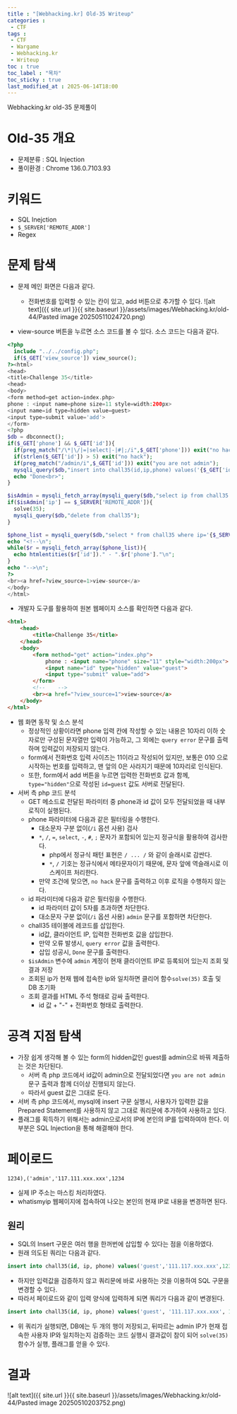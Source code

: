 ```yaml
---
title : "[Webhacking.kr] Old-35 Writeup"
categories :
 - CTF
tags :
 - CTF
 - Wargame
 - Webhacking.kr
 - Writeup
toc : true
toc_label : "목차"
toc_sticky : true
last_modified_at : 2025-06-14T18:00
---
```

Webhacking.kr old-35 문제풀이

# Old-35 개요
- 문제분류 : SQL Injection
- 풀이환경 : Chrome 136.0.7103.93

# 키워드
- SQL Inejction
- `$_SERVER['REMOTE_ADDR']`
- Regex

# 문제 탐색
- 문제 메인 화면은 다음과 같다.
	- 전화번호를 입력할 수 있는 칸이 있고, add 버튼으로 추가할 수 있다.
![alt text]({{ site.url }}{{ site.baseurl }}/assets/images/Webhacking.kr/old-44/Pasted image 20250511024720.png)

- view-source 버튼을 누르면 소스 코드를 볼 수 있다. 소스 코드는 다음과 같다.

```php
<?php
  include "../../config.php";
  if($_GET['view_source']) view_source();
?><html>
<head>
<title>Challenge 35</title>
<head>
<body>
<form method=get action=index.php>
phone : <input name=phone size=11 style=width:200px>
<input name=id type=hidden value=guest>
<input type=submit value='add'>
</form>
<?php
$db = dbconnect();
if($_GET['phone'] && $_GET['id']){
  if(preg_match("/\*|\/|=|select|-|#|;/i",$_GET['phone'])) exit("no hack");
  if(strlen($_GET['id']) > 5) exit("no hack");
  if(preg_match("/admin/i",$_GET['id'])) exit("you are not admin");
  mysqli_query($db,"insert into chall35(id,ip,phone) values('{$_GET['id']}','{$_SERVER['REMOTE_ADDR']}',{$_GET['phone']})") or die("query error");
  echo "Done<br>";
}

$isAdmin = mysqli_fetch_array(mysqli_query($db,"select ip from chall35 where id='admin' and ip='{$_SERVER['REMOTE_ADDR']}'"));
if($isAdmin['ip'] == $_SERVER['REMOTE_ADDR']){
  solve(35);
  mysqli_query($db,"delete from chall35");
}

$phone_list = mysqli_query($db,"select * from chall35 where ip='{$_SERVER['REMOTE_ADDR']}'");
echo "<!--\n";
while($r = mysqli_fetch_array($phone_list)){
  echo htmlentities($r['id'])." - ".$r['phone']."\n";
}
echo "-->\n";
?>
<br><a href=?view_source=1>view-source</a>
</body>
</html>
```

- 개발자 도구를 활용하여 원본 웹페이지 소스를 확인하면 다음과 같다.

```html
<html>
    <head>
        <title>Challenge 35</title>
    </head>
    <body>
        <form method="get" action="index.php">
            phone : <input name="phone" size="11" style="width:200px">
            <input name="id" type="hidden" value="guest">
            <input type="submit" value="add">
        </form>
        <!--    -->
        <br><a href="?view_source=1">view-source</a>
    </body>
</html>
```

- 웹 화면 동작 및 소스 분석
	- 정상적인 상황이라면 phone 입력 칸에 작성할 수 있는 내용은 10자리 이하 숫자로만 구성된 문자열만 입력이 가능하고, 그 외에는 `query error` 문구를 출력하며 입력값이 저장되지 않는다.
	- form에서 전화번호 입력 사이즈는 11이라고 작성되어 있지만, 보통은 010 으로 시작하는 번호를 입력하고, 맨 앞의 0은 사라지기 때문에 10자리로 인식된다.
	- 또한, form에서 add 버튼을 누르면 입력한 전화번호 값과 함께, `type="hidden"`으로 작성된 `id=guest` 값도 서버로 전달된다.
- 서버 측 php 코드 분석
	- GET 메소드로 전달된 파라미터 중 phone과 id 값이 모두 전달되었을 때 내부 로직이 실행된다.
	- phone 파라미터에 다음과 같은 필터링을 수행한다.
		- 대소문자 구분 없이(`/i` 옵션 사용) 검사
		- `*`, `/`, `=`, `select`, `-`, `#`, `;` 문자가 포함되어 있는지 정규식을 활용하여 검사한다.
			- php에서 정규식 패턴 표현은 `/ ... /` 와 같이 슬래시로 감싼다.
			- `*`, `/` 기호는 정규식에서 메타문자이기 때문에, 문자 앞에 역슬래시로 이스케이프 처리한다.
		- 만약 조건에 맞으면, `no hack` 문구를 출력하고 이후 로직을 수행하지 않는다.
	- id 파라미터에 다음과 같은 필터링을 수행한다.
		- id 파라미터 값이 5자를 초과하면 차단한다.
		- 대소문자 구분 없이(`/i` 옵션 사용) `admin` 문구를 포함하면 차단한다.
	- chall35 테이블에 레코드를 삽입한다.
		- id값, 클라이언트 IP, 입력한 전화번호 값을 삽입한다.
		- 만약 오류 발생시, `query error` 값을 출력한다.
		- 삽입 성공시, `Done` 문구를 출력한다.
	- `$isAdmin` 변수에 `admin` 계정이 현재 클라이언트 IP로 등록되어 있는지 조회 및 결과 저장
	- 조회된 ip가 현재 웹에 접속한 ip와 일치하면 클리어 함수`solve(35)` 호출 및 DB 초기화
	- 조회 결과를 HTML 주석 형태로 감싸 출력한다.
		- id 값 + "-" + 전화번호 형태로 출력한다.

# 공격 지점 탐색
- 가장 쉽게 생각해 볼 수 있는 form의 hidden값인 guest를 admin으로 바꿔 제출하는 것은 차단된다.
	- 서버 측 php 코드에서 id값이 admin으로 전달되었다면 `you are not admin`문구 출력과 함께 더이상 진행되지 않는다.
	- 따라서 guest 값은 그대로 둔다.
- 서버 측 php 코드에서, mysql에 insert 구문 실행시, 사용자가 입력한 값을 Prepared Statement를 사용하지 않고 그대로 쿼리문에 추가하여 사용하고 있다.
- 플래그를 획득하기 위해서는 admin으로서의 IP에 본인의 IP를 입력하여야 한다. 이 부분은 SQL Injection을 통해 해결해야 한다.

# 페이로드

```text
1234),('admin','117.111.xxx.xxx',1234
```

- 실제 IP 주소는 마스킹 처리하였다.
- whatismyip 웹페이지에 접속하여 나오는 본인의 현재 IP로 내용을 변경하면 된다.

## 원리
- SQL의 Insert 구문은 여러 행을 한꺼번에 삽입할 수 있다는 점을 이용하였다.
- 원래 의도된 쿼리는 다음과 같다.

```sql
insert into chall35(id, ip, phone) values('guest','111.117.xxx.xxx',1234);
```

- 하지만 입력값을 검증하지 않고 쿼리문에 바로 사용하는 것을 이용하여 SQL 구문을 변경할 수 있다.
- 따라서 페이로드와 같이 입력 양식에 입력하게 되면 쿼리가 다음과 같이 변경된다.
 
```sql
insert into chall35(id, ip, phone) values('guest', '111.117.xxx.xxx', 1234), ('admin', '111.117.xxx.xxx', 1234);
```

- 위 쿼리가 실행되면, DB에는 두 개의 행이 저장되고, 뒤따르는 admin IP가 현재 접속한 사용자 IP와 일치하는지 검증하는 코드 실행시 결과값이 참이 되어 `solve(35)` 함수가 실행, 플래그를 얻을 수 있다.

# 결과
![alt text]({{ site.url }}{{ site.baseurl }}/assets/images/Webhacking.kr/old-44/Pasted image 20250510203752.png)

